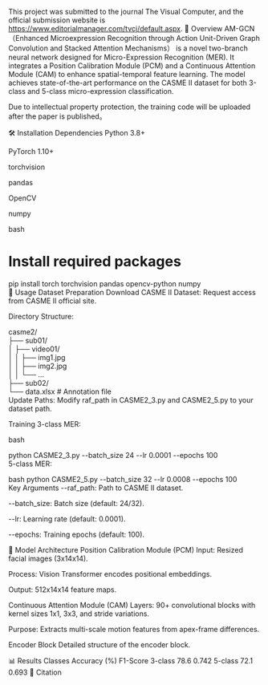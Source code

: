 This project was submitted to the journal The Visual Computer, and the official submission website is https://www.editorialmanager.com/tvcj/default.aspx.
📖 Overview
AM-GCN（Enhanced Microexpression Recognition through Action Unit-Driven Graph Convolution and Stacked Attention Mechanisms） is a novel two-branch neural network designed for Micro-Expression Recognition (MER). It integrates a Position Calibration Module (PCM) and a Continuous Attention Module (CAM) to enhance spatial-temporal feature learning. The model achieves state-of-the-art performance on the CASME II dataset for both 3-class and 5-class micro-expression classification. 

Due to intellectual property protection, the training code will be uploaded after the paper is published。


🛠 Installation
Dependencies
Python 3.8+

PyTorch 1.10+

torchvision

pandas

OpenCV

numpy

bash

# Install required packages  
pip install torch torchvision pandas opencv-python numpy  
🚀 Usage
Dataset Preparation
Download CASME II Dataset: Request access from CASME II official site.

Directory Structure:


casme2/  
├── sub01/  
│   ├── video01/  
│   │   ├── img1.jpg  
│   │   ├── img2.jpg  
│   │   └── ...  
├── sub02/  
└── data.xlsx  # Annotation file  
Update Paths: Modify raf_path in CASME2_3.py and CASME2_5.py to your dataset path.

Training
3-class MER:

bash

python CASME2_3.py --batch_size 24 --lr 0.0001 --epochs 100  
5-class MER:

bash
python CASME2_5.py --batch_size 32 --lr 0.0008 --epochs 100  
Key Arguments
--raf_path: Path to CASME II dataset.

--batch_size: Batch size (default: 24/32).

--lr: Learning rate (default: 0.0001).

--epochs: Training epochs (default: 100).

🧩 Model Architecture
Position Calibration Module (PCM)
Input: Resized facial images (3x14x14).

Process: Vision Transformer encodes positional embeddings.

Output: 512x14x14 feature maps.

Continuous Attention Module (CAM)
Layers: 90+ convolutional blocks with kernel sizes 1x1, 3x3, and stride variations.

Purpose: Extracts multi-scale motion features from apex-frame differences.

Encoder Block
Detailed structure of the encoder block.

📊 Results
Classes	Accuracy (%)	F1-Score
3-class	78.6	0.742
5-class	72.1	0.693
📜 Citation

